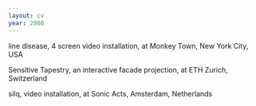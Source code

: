 ```yaml
---
layout: cv
year: 2008
---
```


line disease, 4 screen video installation, at Monkey Town, New York City, USA

Sensitive Tapestry, an interactive facade projection, at ETH Zurich, Switzerland

silq, video installation, at Sonic Acts, Amsterdam, Netherlands



